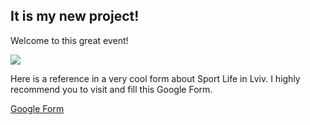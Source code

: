 ## It is my new project!
 
 
Welcome to this great event!

<a target="_blank" href="https://calendar.google.com/event?action=TEMPLATE&amp;tmeid=MGg5YTRzc3RtY28wdDdsdWJhaGw2bGsxdnBfMjAxOTA1MDEgZmFtaWx5MDI2NzEwODkyNzUxNDQxMTgzNDFAZw&amp;tmsrc=family02671089275144118341%40group.calendar.google.com&amp;scp=ALL"><img border="0" src="https://www.google.com/calendar/images/ext/gc_button1_uk.gif"></a>
 
 Here is a reference in a very cool form about Sport Life in Lviv. I highly recommend you to visit and fill this Google Form.
 
[Google Form](https://forms.gle/ZNkQVk11tGehaxDP9)

